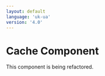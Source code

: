 ```yaml
---
layout: default
language: 'uk-ua'
version: '4.0'
---
```


# Cache Component

This component is being refactored.